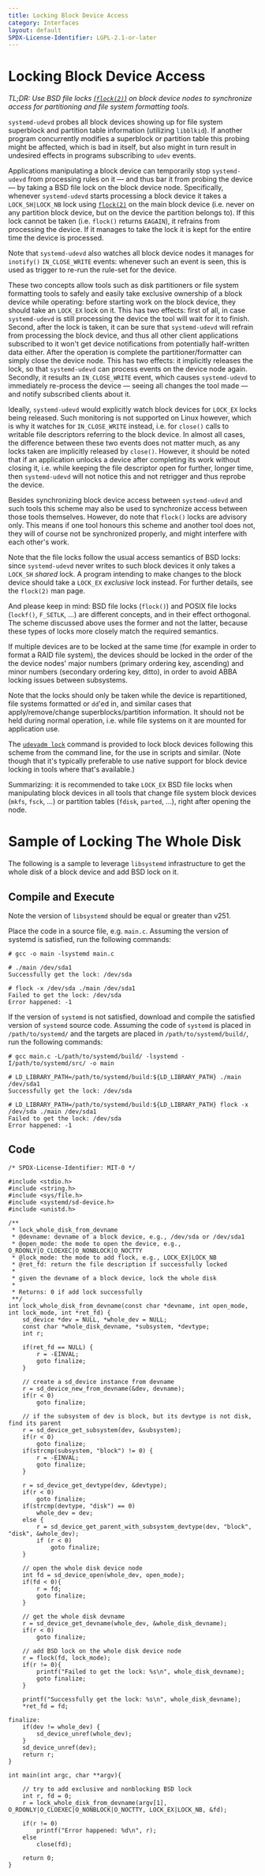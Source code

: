 ```yaml
---
title: Locking Block Device Access
category: Interfaces
layout: default
SPDX-License-Identifier: LGPL-2.1-or-later
---
```


# Locking Block Device Access

*TL;DR: Use BSD file locks
[(`flock(2)`)](https://man7.org/linux/man-pages/man2/flock.2.html) on block
device nodes to synchronize access for partitioning and file system formatting
tools.*

`systemd-udevd` probes all block devices showing up for file system superblock
and partition table information (utilizing `libblkid`). If another program
concurrently modifies a superblock or partition table this probing might be
affected, which is bad in itself, but also might in turn result in undesired
effects in programs subscribing to `udev` events.

Applications manipulating a block device can temporarily stop `systemd-udevd`
from processing rules on it — and thus bar it from probing the device — by
taking a BSD file lock on the block device node. Specifically, whenever
`systemd-udevd` starts processing a block device it takes a `LOCK_SH|LOCK_NB`
lock using [`flock(2)`](https://man7.org/linux/man-pages/man2/flock.2.html) on
the main block device (i.e. never on any partition block device, but on the
device the partition belongs to). If this lock cannot be taken (i.e. `flock()`
returns `EAGAIN`), it refrains from processing the device. If it manages to take
the lock it is kept for the entire time the device is processed.

Note that `systemd-udevd` also watches all block device nodes it manages for
`inotify()` `IN_CLOSE_WRITE` events: whenever such an event is seen, this is
used as trigger to re-run the rule-set for the device.

These two concepts allow tools such as disk partitioners or file system
formatting tools to safely and easily take exclusive ownership of a block
device while operating: before starting work on the block device, they should
take an `LOCK_EX` lock on it. This has two effects: first of all, in case
`systemd-udevd` is still processing the device the tool will wait for it to
finish. Second, after the lock is taken, it can be sure that `systemd-udevd`
will refrain from processing the block device, and thus all other client
applications subscribed to it won't get device notifications from potentially
half-written data either. After the operation is complete the
partitioner/formatter can simply close the device node. This has two effects:
it implicitly releases the lock, so that `systemd-udevd` can process events on
the device node again. Secondly, it results an `IN_CLOSE_WRITE` event, which
causes `systemd-udevd` to immediately re-process the device — seeing all
changes the tool made — and notify subscribed clients about it.

Ideally, `systemd-udevd` would explicitly watch block devices for `LOCK_EX`
locks being released. Such monitoring is not supported on Linux however, which
is why it watches for `IN_CLOSE_WRITE` instead, i.e. for `close()` calls to
writable file descriptors referring to the block device. In almost all cases,
the difference between these two events does not matter much, as any locks
taken are implicitly released by `close()`. However, it should be noted that if
an application unlocks a device after completing its work without closing it,
i.e. while keeping the file descriptor open for further, longer time, then
`systemd-udevd` will not notice this and not retrigger and thus reprobe the
device.

Besides synchronizing block device access between `systemd-udevd` and such
tools this scheme may also be used to synchronize access between those tools
themselves. However, do note that `flock()` locks are advisory only. This means
if one tool honours this scheme and another tool does not, they will of course
not be synchronized properly, and might interfere with each other's work.

Note that the file locks follow the usual access semantics of BSD locks: since
`systemd-udevd` never writes to such block devices it only takes a `LOCK_SH`
*shared* lock. A program intending to make changes to the block device should
take a `LOCK_EX` *exclusive* lock instead. For further details, see the
`flock(2)` man page.

And please keep in mind: BSD file locks (`flock()`) and POSIX file locks
(`lockf()`, `F_SETLK`, …) are different concepts, and in their effect
orthogonal. The scheme discussed above uses the former and not the latter,
because these types of locks more closely match the required semantics.

If multiple devices are to be locked at the same time (for example in order to
format a RAID file system), the devices should be locked in the order of the
the device nodes' major numbers (primary ordering key, ascending) and minor
numbers (secondary ordering key, ditto), in order to avoid ABBA locking issues
between subsystems.

Note that the locks should only be taken while the device is repartitioned,
file systems formatted or `dd`'ed in, and similar cases that
apply/remove/change superblocks/partition information. It should not be held
during normal operation, i.e. while file systems on it are mounted for
application use.

The [`udevadm
lock`](https://www.freedesktop.org/software/systemd/man/udevadm.html) command
is provided to lock block devices following this scheme from the command line,
for the use in scripts and similar. (Note though that it's typically preferable
to use native support for block device locking in tools where that's
available.)

Summarizing: it is recommended to take `LOCK_EX` BSD file locks when
manipulating block devices in all tools that change file system block devices
(`mkfs`, `fsck`, …) or partition tables (`fdisk`, `parted`, …), right after
opening the node.

# Sample of Locking The Whole Disk

The following is a sample to leverage `libsystemd` infrastructure to get the whole disk of a block device and add BSD lock on it.

## Compile and Execute
Note the version of `libsystemd` should be equal or greater than v251.

Place the code in a source file, e.g. `main.c`. Assuming the version of systemd is satisfied, run the following commands:
```
# gcc -o main -lsystemd main.c

# ./main /dev/sda1
Successfully get the lock: /dev/sda

# flock -x /dev/sda ./main /dev/sda1
Failed to get the lock: /dev/sda
Error happened: -1
```

If the version of `systemd` is not satisfied, download and compile the satisfied version of `systemd` source code. Assuming the code of `systemd` is placed in `/path/to/systemd/` and the targets are placed in `/path/to/systemd/build/`, run the following commands:
```
# gcc main.c -L/path/to/systemd/build/ -lsystemd -I/path/to/systemd/src/ -o main

# LD_LIBRARY_PATH=/path/to/systemd/build:${LD_LIBRARY_PATH} ./main /dev/sda1
Successfully get the lock: /dev/sda

# LD_LIBRARY_PATH=/path/to/systemd/build:${LD_LIBRARY_PATH} flock -x /dev/sda ./main /dev/sda1
Failed to get the lock: /dev/sda
Error happened: -1
```

## Code
```
/* SPDX-License-Identifier: MIT-0 */

#include <stdio.h>
#include <string.h>
#include <sys/file.h>
#include <systemd/sd-device.h>
#include <unistd.h>

/**
 * lock_whole_disk_from_devname
 * @devname: devname of a block device, e.g., /dev/sda or /dev/sda1
 * @open_mode: the mode to open the device, e.g., O_RDONLY|O_CLOEXEC|O_NONBLOCK|O_NOCTTY
 * @lock_mode: the mode to add flock, e.g., LOCK_EX|LOCK_NB
 * @ret_fd: return the file description if successfully locked
 *
 * given the devname of a block device, lock the whole disk
 *
 * Returns: 0 if add lock successfully
 **/
int lock_whole_disk_from_devname(const char *devname, int open_mode, int lock_mode, int *ret_fd) {
    sd_device *dev = NULL, *whole_dev = NULL;
    const char *whole_disk_devname, *subsystem, *devtype;
    int r;

    if(ret_fd == NULL) {
        r = -EINVAL;
        goto finalize;
    }

    // create a sd_device instance from devname
    r = sd_device_new_from_devname(&dev, devname);
    if(r < 0)
        goto finalize;

    // if the subsystem of dev is block, but its devtype is not disk, find its parent
    r = sd_device_get_subsystem(dev, &subsystem);
    if(r < 0)
        goto finalize;
    if(strcmp(subsystem, "block") != 0) {
        r = -EINVAL;
        goto finalize;
    }

    r = sd_device_get_devtype(dev, &devtype);
    if(r < 0)
        goto finalize;
    if(strcmp(devtype, "disk") == 0)
        whole_dev = dev;
    else {
        r = sd_device_get_parent_with_subsystem_devtype(dev, "block", "disk", &whole_dev);
        if (r < 0)
            goto finalize;
    }

    // open the whole disk device node
    int fd = sd_device_open(whole_dev, open_mode);
    if(fd < 0){
        r = fd;
        goto finalize;
    }

    // get the whole disk devname
    r = sd_device_get_devname(whole_dev, &whole_disk_devname);
    if(r < 0)
        goto finalize;

    // add BSD lock on the whole disk device node
    r = flock(fd, lock_mode);
    if(r != 0){
        printf("Failed to get the lock: %s\n", whole_disk_devname);
        goto finalize;
    }

    printf("Successfully get the lock: %s\n", whole_disk_devname);
    *ret_fd = fd;

finalize:
    if(dev != whole_dev) {
        sd_device_unref(whole_dev);
    }
    sd_device_unref(dev);
    return r;
}

int main(int argc, char **argv){

    // try to add exclusive and nonblocking BSD lock
    int r, fd = 0;
    r = lock_whole_disk_from_devname(argv[1], O_RDONLY|O_CLOEXEC|O_NONBLOCK|O_NOCTTY, LOCK_EX|LOCK_NB, &fd);

    if(r != 0)
        printf("Error happened: %d\n", r);
    else
        close(fd);

    return 0;
}
```